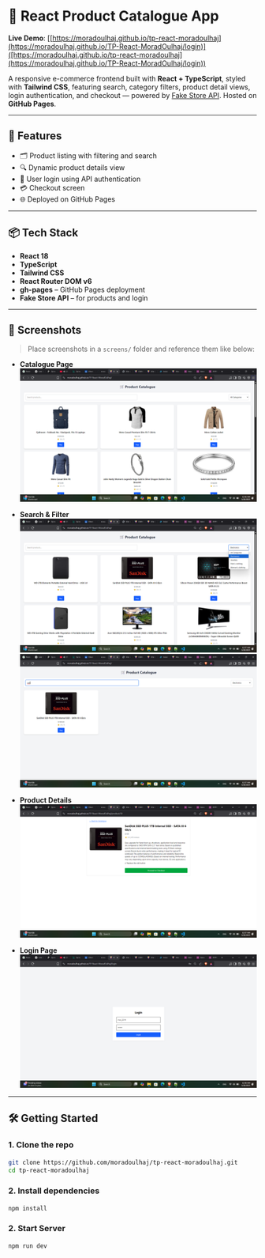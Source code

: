 # 🛒 React Product Catalogue App

**Live Demo**: [[https://moradoulhaj.github.io/tp-react-moradoulhaj](https://moradoulhaj.github.io/TP-React-MoradOulhaj/login)]([https://moradoulhaj.github.io/tp-react-moradoulhaj](https://moradoulhaj.github.io/TP-React-MoradOulhaj/login))

A responsive e-commerce frontend built with **React + TypeScript**, styled with **Tailwind CSS**, featuring search, category filters, product detail views, login authentication, and checkout — powered by [Fake Store API](https://fakestoreapi.com/). Hosted on **GitHub Pages**.

---

## 🚀 Features

- 🗂 Product listing with filtering and search  
- 🔍 Dynamic product details view  
- 🔐 User login using API authentication  
- 💳 Checkout screen  
- 🌐 Deployed on GitHub Pages

---

## 📦 Tech Stack

- **React 18**
- **TypeScript**
- **Tailwind CSS**
- **React Router DOM v6**
- **gh-pages** – GitHub Pages deployment
- **Fake Store API** – for products and login

---

## 📸 Screenshots

> Place screenshots in a `screens/` folder and reference them like below:

- **Catalogue Page**  
  ![Catalogue](screenshots/1.png)

- **Search & Filter**  
  ![Search Filter](screenshots/2.png)
  ![Search Filter](screenshots/3.png)
- **Product Details**  
  ![Product Details](screenshots/4.png)

- **Login Page**  
  ![Login](screenshots/5.png)


---

## 🛠️ Getting Started

### 1. Clone the repo

```bash
git clone https://github.com/moradoulhaj/tp-react-moradoulhaj.git
cd tp-react-moradoulhaj
```
### 2. Install dependencies

```bash
npm install
```
### 2. Start Server

```bash
npm run dev
```
